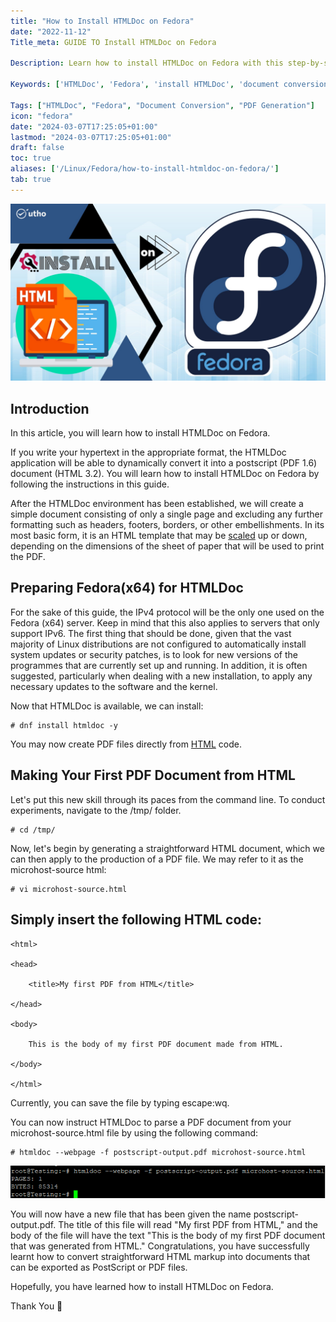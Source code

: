 ```yaml
---
title: "How to Install HTMLDoc on Fedora"
date: "2022-11-12"
Title_meta: GUIDE TO Install HTMLDoc on Fedora

Description: Learn how to install HTMLDoc on Fedora with this step-by-step guide. HTMLDoc is a tool for converting HTML and Markdown documents to PDF format. Follow the instructions to set up HTMLDoc on your Fedora system for efficient document conversion.

Keywords: ['HTMLDoc', 'Fedora', 'install HTMLDoc', 'document conversion', 'PDF generation']

Tags: ["HTMLDoc", "Fedora", "Document Conversion", "PDF Generation"]
icon: "fedora"
date: "2024-03-07T17:25:05+01:00"
lastmod: "2024-03-07T17:25:05+01:00" 
draft: false
toc: true
aliases: ['/Linux/Fedora/how-to-install-htmldoc-on-fedora/']
tab: true
---
```


![How to Install HTMLDoc on Fedora](images/How-to-Install-HTMLDoc-on-Fedora_utho.jpg)

## Introduction

In this article, you will learn how to install HTMLDoc on Fedora.

If you write your hypertext in the appropriate format, the HTMLDoc application will be able to dynamically convert it into a postscript (PDF 1.6) document (HTML 3.2). You will learn how to install HTMLDoc on Fedora by following the instructions in this guide.

After the HTMLDoc environment has been established, we will create a simple document consisting of only a single page and excluding any further formatting such as headers, footers, borders, or other embellishments. In its most basic form, it is an HTML template that may be [scaled](https://utho.com/docs/tutorial/how-to-test-internet-connection-speed-in-ubuntu-20-04/) up or down, depending on the dimensions of the sheet of paper that will be used to print the PDF.

## Preparing Fedora(x64) for HTMLDoc

For the sake of this guide, the IPv4 protocol will be the only one used on the Fedora (x64) server. Keep in mind that this also applies to servers that only support IPv6. The first thing that should be done, given that the vast majority of Linux distributions are not configured to automatically install system updates or security patches, is to look for new versions of the programmes that are currently set up and running. In addition, it is often suggested, particularly when dealing with a new installation, to apply any necessary updates to the software and the kernel.

Now that HTMLDoc is available, we can install:

```
# dnf install htmldoc -y
```

You may now create PDF files directly from [HTML](https://en.wikipedia.org/wiki/HTML) code.

## Making Your First PDF Document from HTML

Let's put this new skill through its paces from the command line. To conduct experiments, navigate to the /tmp/ folder.

```
# cd /tmp/
```

Now, let's begin by generating a straightforward HTML document, which we can then apply to the production of a PDF file. We may refer to it as the microhost-source html:

```
# vi microhost-source.html
```

## Simply insert the following HTML code:

```
<html>

<head>

    <title>My first PDF from HTML</title>

</head>

<body>

    This is the body of my first PDF document made from HTML.

</body>

</html>
```

Currently, you can save the file by typing escape:wq.

You can now instruct HTMLDoc to parse a PDF document from your microhost-source.html file by using the following command:

```
# htmldoc --webpage -f postscript-output.pdf microhost-source.html
```

![command output](images/image-473.png)

You will now have a new file that has been given the name postscript-output.pdf. The title of this file will read "My first PDF from HTML," and the body of the file will have the text "This is the body of my first PDF document that was generated from HTML." Congratulations, you have successfully learnt how to convert straightforward HTML markup into documents that can be exported as PostScript or PDF files.

Hopefully, you have learned how to install HTMLDoc on Fedora.

Thank You 🙂

